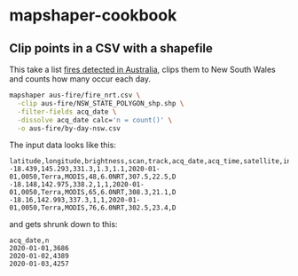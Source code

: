 # mapshaper-cookbook

## Clip points in a CSV with a shapefile

This take a list [fires detected in Australia](https://blocks.roadtolarissa.com/1wheel/46874895034f5bded13c97097bf25a83), clips them to New South Wales and counts how many occur each day. 

```bash
mapshaper aus-fire/fire_nrt.csv \
  -clip aus-fire/NSW_STATE_POLYGON_shp.shp \
  -filter-fields acq_date \
  -dissolve acq_date calc='n = count()' \
  -o aus-fire/by-day-nsw.csv
```

The input data looks like this:

```csv
latitude,longitude,brightness,scan,track,acq_date,acq_time,satellite,instrument,confidence,version,bright_t31,frp,daynight
-18.439,145.293,331.3,1.3,1.1,2020-01-01,0050,Terra,MODIS,48,6.0NRT,307.5,22.5,D
-18.148,142.975,338.2,1,1,2020-01-01,0050,Terra,MODIS,65,6.0NRT,308.3,21.1,D
-18.16,142.993,337.3,1,1,2020-01-01,0050,Terra,MODIS,76,6.0NRT,302.5,23.4,D
```

and gets shrunk down to this:

```csv
acq_date,n
2020-01-01,3686
2020-01-02,4389
2020-01-03,4257
```